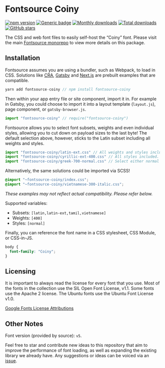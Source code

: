 # Fontsource Coiny

[![npm version](https://badge.fury.io/js/fontsource-coiny.svg)](https://www.npmjs.com/package/fontsource-coiny) [![Generic badge](https://img.shields.io/badge/fontsource-passing-brightgreen)](https://github.com/DecliningLotus/fontsource) [![Monthly downloads](https://badgen.net/npm/dm/fontsource-coiny)](https://github.com/DecliningLotus/fontsource) [![Total downloads](https://badgen.net/npm/dt/fontsource-coiny)](https://github.com/DecliningLotus/fontsource) [![GitHub stars](https://img.shields.io/github/stars/DecliningLotus/fontsource.svg?style=social&label=Star)](https://GitHub.com/DecliningLotus/fontsource/stargazers/)

The CSS and web font files to easily self-host the “Coiny” font. Please visit the main [Fontsource monorepo](https://github.com/DecliningLotus/fontsource) to view more details on this package.

## Installation

Fontsource assumes you are using a bundler, such as Webpack, to load in CSS. Solutions like [CRA](https://create-react-app.dev/), [Gatsby](https://www.gatsbyjs.org/) and [Next.js](https://nextjs.org/) are prebuilt examples that are compatible.

```javascript
yarn add fontsource-coiny // npm install fontsource-coiny
```

Then within your app entry file or site component, import it in. For example in Gatsby, you could choose to import it into a layout template (`layout.js`), page component, or `gatsby-browser.js`.

```javascript
import "fontsource-coiny" // require("fontsource-coiny")
```

Fontsource allows you to select font subsets, weights and even individual styles, allowing you to cut down on payload sizes to the last byte! The default selection above, however, sticks to the Latin subset including all weights and styles.

```javascript
import "fontsource-coiny/latin-ext.css" // All weights and styles included.
import "fontsource-coiny/cyrillic-ext-400.css" // All styles included.
import "fontsource-coiny/greek-700-normal.css" // Select either normal or italic.
```

Alternatively, the same solutions could be imported via SCSS!

```scss
@import "~fontsource-coiny/index.css";
@import "~fontsource-coiny/vietnamese-300-italic.css";
```

_These examples may not reflect actual compatibility. Please refer below._

Supported variables:

- Subsets: `[latin,latin-ext,tamil,vietnamese]`
- Weights: `[400]`
- Styles: `[normal]`

Finally, you can reference the font name in a CSS stylesheet, CSS Module, or CSS-in-JS.

```css
body {
  font-family: "Coiny";
}
```

## Licensing

It is important to always read the license for every font that you use.
Most of the fonts in the collection use the SIL Open Font License, v1.1. Some fonts use the Apache 2 license. The Ubuntu fonts use the Ubuntu Font License v1.0.

[Google Fonts License Attributions](https://fonts.google.com/attribution)

## Other Notes

Font version (provided by source): `v5`.

Feel free to star and contribute new ideas to this repository that aim to improve the performance of font loading, as well as expanding the existing library we already have. Any suggestions or ideas can be voiced via an [issue](https://github.com/DecliningLotus/fontsource/issues).
